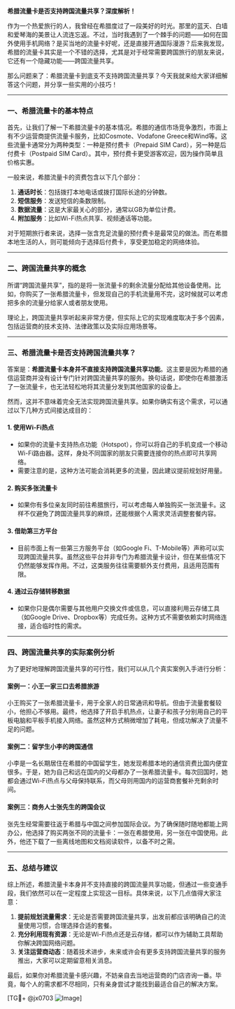 **希腊流量卡是否支持跨国流量共享？深度解析！**

作为一个热爱旅行的人，我曾经在希腊度过了一段美好的时光。那里的蓝天、白墙和爱琴海的美景让人流连忘返。不过，当时我遇到了一个棘手的问题——如何在国外使用手机网络？是买当地的流量卡好呢，还是直接开通国际漫游？后来我发现，希腊的流量卡其实是一个不错的选择，尤其是对于经常需要跨国旅行的朋友来说，它还有一个隐藏功能——跨国流量共享。

那么问题来了：希腊流量卡到底支不支持跨国流量共享？今天我就来给大家详细解答这个问题，并分享一些实用的小技巧！

---

### **一、希腊流量卡的基本特点**

首先，让我们了解一下希腊流量卡的基本情况。希腊的通信市场竞争激烈，市面上有不少运营商提供流量卡服务，比如Cosmote、Vodafone Greece和Wind等。这些流量卡通常分为两种类型：一种是预付费卡（Prepaid SIM Card），另一种是后付费卡（Postpaid SIM Card）。其中，预付费卡更受游客欢迎，因为操作简单且价格实惠。

一般来说，希腊流量卡的资费包含以下几个部分：
1. **通话时长**：包括拨打本地电话或拨打国际长途的分钟数。
2. **短信服务**：发送短信的条数限制。
3. **数据流量**：这是大家最关心的部分，通常以GB为单位计费。
4. **附加服务**：比如Wi-Fi热点共享、视频通话等功能。

对于短期旅行者来说，选择一张含充足流量的预付费卡是最常见的做法。而在希腊本地生活的人，则可能倾向于选择后付费卡，享受更加稳定的网络体验。

---

### **二、跨国流量共享的概念**

所谓“跨国流量共享”，指的是将一张流量卡的剩余流量分配给其他设备使用。比如，你购买了一张希腊流量卡，但发现自己的手机流量用不完，这时候就可以考虑把多余的流量分给家人或者朋友使用。

理论上，跨国流量共享听起来非常方便，但实际上它的实现难度取决于多个因素，包括运营商的技术支持、法律政策以及实际应用场景等。

---

### **三、希腊流量卡是否支持跨国流量共享？**

答案是：**希腊流量卡本身并不直接支持跨国流量共享功能**。这主要是因为希腊的通信运营商并没有设计专门针对跨国流量共享的服务。换句话说，即使你在希腊激活了一张流量卡，也无法轻松地将其流量分发到其他国家的设备上。

然而，这并不意味着完全无法实现跨国流量共享。如果你确实有这个需求，可以通过以下几种方式间接达成目的：

#### 1. **使用Wi-Fi热点**
   - 如果你的流量卡支持热点功能（Hotspot），你可以将自己的手机变成一个移动Wi-Fi路由器。这样，身处不同国家的朋友只需要连接你的热点即可共享网络。
   - 需要注意的是，这种方法可能会消耗更多的流量，因此建议提前规划好用量。

#### 2. **购买多张流量卡**
   - 如果你有多位亲友同时前往希腊旅行，可以考虑每人单独购买一张流量卡。这样不仅避免了跨国流量共享的麻烦，还能根据个人需求灵活调整套餐内容。

#### 3. **借助第三方平台**
   - 目前市面上有一些第三方服务平台（如Google Fi、T-Mobile等）声称可以实现跨国流量共享。虽然这些平台并非专门为希腊流量卡设计，但在某些情况下仍然能够发挥作用。不过，这类服务往往需要额外支付费用，且适用范围有限。

#### 4. **通过云存储转移数据**
   - 如果你只是偶尔需要与其他用户交换文件或信息，可以直接利用云存储工具（如Google Drive、Dropbox等）完成任务。这种方式不需要依赖实时网络连接，适合临时性的需求。

---

### **四、跨国流量共享的实际案例分析**

为了更好地理解跨国流量共享的可行性，我们可以从几个真实案例入手进行分析：

#### 案例一：小王一家三口去希腊旅游
小王购买了一张希腊流量卡，用于全家人的日常通讯和导航。但由于流量套餐较小，他担心不够用。最终，他选择了开启手机热点，让妻子和孩子分别用自己的平板电脑和平板手机接入网络。虽然这种方式稍微增加了耗电，但成功解决了流量不足的问题。

#### 案例二：留学生小李的跨国通信
小李是一名长期居住在希腊的中国留学生，她发现希腊本地的通信资费比国内便宜很多。于是，她为自己和远在国内的父母都办了一张希腊流量卡。每次回国时，她都会通过Wi-Fi热点与父母保持联系，而父母则用国内的运营商套餐补充剩余时间。

#### 案例三：商务人士张先生的跨国会议
张先生经常需要往返于希腊与中国之间参加国际会议。为了确保随时随地都能上网办公，他选择了购买两张不同的流量卡：一张在希腊使用，另一张在中国使用。此外，他还下载了一些离线地图和文档阅读软件，以备不时之需。

---

### **五、总结与建议**

综上所述，希腊流量卡本身并不支持直接的跨国流量共享功能，但通过一些变通手段，我们依然可以在一定程度上实现这一目标。具体来说，以下几点值得大家注意：

1. **提前规划流量需求**：无论是否需要跨国流量共享，出发前都应该明确自己的流量使用习惯，合理选择合适的套餐。
2. **充分利用现有资源**：无论是Wi-Fi热点还是云存储，都可以作为辅助工具帮助你解决跨国网络问题。
3. **关注运营商动态**：随着技术进步，未来或许会有更多支持跨国流量共享的服务推出，大家可以定期留意相关消息。

最后，如果你对希腊流量卡感兴趣，不妨亲自去当地运营商的门店咨询一番。毕竟，每个人的需求都不尽相同，只有亲身尝试才能找到最适合自己的解决方案。

[TG💪+ @jx0703 ![Image](https://github.com/user-attachments/assets/dbca1d08-cadb-493c-b0ec-ad6f7a83f270)]